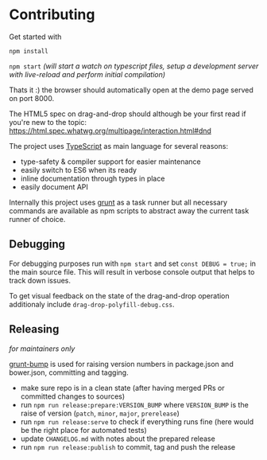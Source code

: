 
# Contributing

Get started with

`npm install`

`npm start`
_(will start a watch on typescript files, setup a development server with live-reload and perform initial compilation)_

Thats it :) the browser should automatically open at the demo page served on port 8000.

The HTML5 spec on drag-and-drop should although be your first read if you're new to the topic:
https://html.spec.whatwg.org/multipage/interaction.html#dnd

The project uses [TypeScript](http://www.typescriptlang.org) as main language for several reasons:
* type-safety & compiler support for easier maintenance
* easily switch to ES6 when its ready
* inline documentation through types in place
* easily document API

Internally this project uses [grunt](http://gruntjs.com) as a task runner but all necessary 
commands are available as npm scripts to abstract away the current task runner of choice.


## Debugging

For debugging purposes run with `npm start` and set `const DEBUG = true;` in the main source file.
This will result in verbose console output that helps to track down issues.

To get visual feedback on the state of the drag-and-drop operation additionaly include `drag-drop-polyfill-debug.css`.


## Releasing
_for maintainers only_

[grunt-bump](https://github.com/vojtajina/grunt-bump/tree/v0.7.0) is used for raising version numbers in package.json and bower.json, committing and tagging.

* make sure repo is in a clean state (after having merged PRs or committed changes to sources)
* run `npm run release:prepare:VERSION_BUMP` where `VERSION_BUMP` is the raise of version (`patch`, `minor`, `major`, `prerelease`)
* run `npm run release:serve` to check if everything runs fine (here would be the right place for automated tests)
* update `CHANGELOG.md` with notes about the prepared release
* run `npm run release:publish` to commit, tag and push the release
